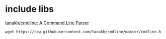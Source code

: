 # include libs

[tanakh/cmdline: A Command Line Parser]( https://github.com/tanakh/cmdline )

```
wget https://raw.githubusercontent.com/tanakh/cmdline/master/cmdline.h
```
